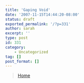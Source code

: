 ```yaml
---
title: 'Gaping Void'
date: '2007-11-15T14:44:20-08:00'
status: draft
exported_permalink: '/?p=331'
author: sarah
excerpt: ''
type: post
id: 331
category:
    - Uncategorized
tag: []
post_format: []
---
```

> [Home](https://www.gapingvoid.com/)

<iframe class="wp-embedded-content" data-secret="U7ivxRoNqh" frameborder="0" height="338" loading="lazy" marginheight="0" marginwidth="0" sandbox="allow-scripts" scrolling="no" security="restricted" src="https://www.gapingvoid.com/embed/#?secret=U7ivxRoNqh" style="position: absolute; clip: rect(1px, 1px, 1px, 1px);" title="“Home” — Gapingvoid" width="600"></iframe>